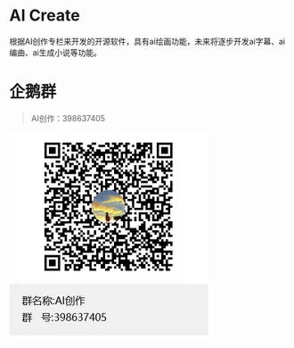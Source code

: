 AI Create
===

根据AI创作专栏来开发的开源软件，具有ai绘画功能，未来将逐步开发ai字幕、ai编曲、ai生成小说等功能。

# 企鹅群

> AI创作：398637405  

![企鹅群](/img/AI-image.webp)